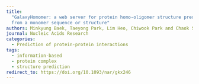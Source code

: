 ```yaml
---
title:
  "GalaxyHomomer: a web server for protein homo-oligomer structure prediction
  from a monomer sequence or structure"
authors: Minkyung Baek, Taeyong Park, Lim Heo, Chiwook Park and Chaok Seok*
journal: Nucleic Acids Research
categories:
  - Prediction of protein-protein interactions
tags:
  - information-based
  - protein complex
  - structure prediction
redirect_to: https://doi.org/10.1093/nar/gkx246
---
```

